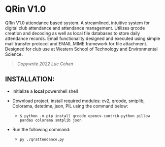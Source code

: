 # QRin V1.0
QRin V1.0 attendance based system. A streamlined, intuitive system for digital club attendance and attendance management. 
Utilizes qrcode creation and decoding as well as local file databases to store daily attendance records. Email functionality
designed and executed using simple mail transfer protocol and EMAIL.MIME framework for file attachment.
Designed for club use at Western School of Technology and Environmental Science. 
> *Copywrite 2022 Luc Cohen*

## INSTALLATION:
 - Initialize a **local** powershell shell

 - Download project, install required modules: cv2, qrcode, smtplib, Colorama, datetime, json, PIL using the command below:
     - ```$ python -m pip install qrcode opencv-contrib-python pillow pandas colorama smtplib json```
 
 - Run the following command:
     - ```py ./qrattendance.py```
